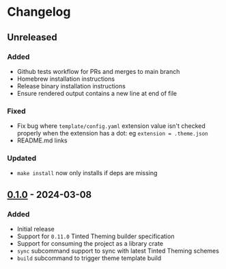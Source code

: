 # Changelog

## Unreleased

### Added

- Github tests workflow for PRs and merges to main branch
- Homebrew installation instructions
- Release binary installation instructions
- Ensure rendered output contains a new line at end of file

### Fixed

- Fix bug where `template/config.yaml` extension value isn't checked
  properly when the extension has a dot: eg `extension = .theme.json`
- README.md links

### Updated

- `make install` now only installs if deps are missing

## [0.1.0] - 2024-03-08

### Added

- Initial release
- Support for `0.11.0` Tinted Theming builder specification
- Support for consuming the project as a library crate
- `sync` subcommand support to sync with latest Tinted Theming schemes
- `build` subcommand to trigger theme template build

[0.1.0]: https://github.com/tinted-theming/tinted-builder-rust/releases/tag/v0.1.0
